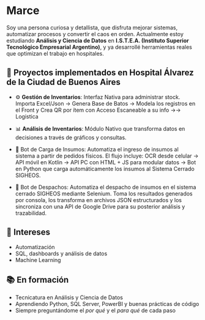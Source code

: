 # Marce

Soy una persona curiosa y detallista, que disfruta mejorar sistemas, automatizar procesos y convertir el caos en orden. Actualmente estoy estudiando **Análisis y Ciencia de Datos** en **I.S.T.E.A. (Instituto Superior Tecnológico Empresarial Argentino)**, y ya desarrollé herramientas reales que optimizan el trabajo en hospitales.

## 🚀 Proyectos implementados en Hospital Álvarez de la Ciudad de Buenos Aires

- ⚙️ **Gestión de Inventarios**: Interfaz Nativa para administrar stock. Importa Excel/Json → Genera Base de Batos → Modela los registros en el Front y Crea QR por ítem con Acceso Escaneable a su info →→ Logistica  

- 📊 **Análisis de Inventarios**: Módulo Nativo que transforma datos en decisiones a través de gráficos y consultas.

- 🤖 Bot de Carga de Insumos: Automatiza el ingreso de insumos al sistema a partir de pedidos físicos. El flujo incluye: OCR desde celular → API móvil en Kotlin → API PC con HTML + JS para modular datos → Bot en Python que carga automáticamente los insumos al Sistema Cerrado SIGHEOS.

- 🤖 Bot de Despachos: Automatiza el despacho de insumos en el sistema cerrado SIGHEOS mediante Selenium. Toma los resultados generados por consola, los transforma en archivos JSON estructurados y los sincroniza con una API de Google Drive para su posterior análisis y trazabilidad.


## 🧠 Intereses

- Automatización
- SQL, dashboards y análisis de datos  
- Machine Learning

## 📚 En formación

- Tecnicatura en Análisis y Ciencia de Datos  
- Aprendiendo Python, SQL Server, PowerBI y buenas prácticas de código  
- Siempre preguntándome el *por qué* y el *para qué* de cada paso




